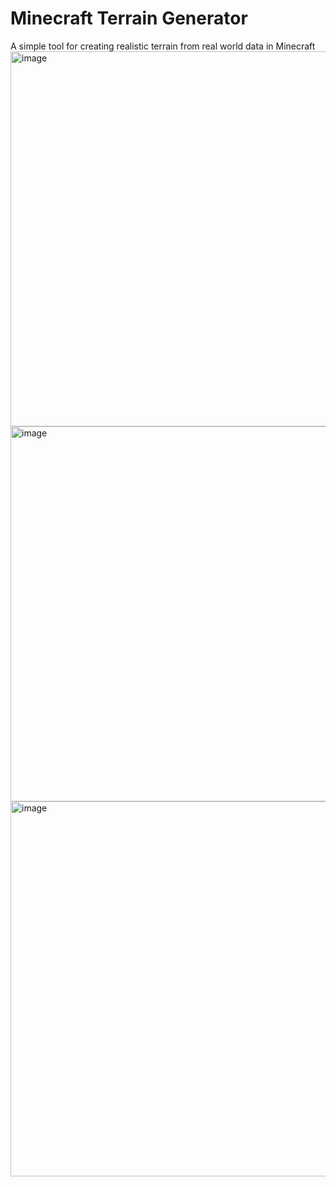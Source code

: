 # Minecraft Terrain Generator
A simple tool for creating realistic terrain from real world data in Minecraft
<img width="600" alt="image" src="https://github.com/MrPeterss/Minecraft-Terrain-Generator/assets/86176234/9fff8e61-5c1a-4b58-95f5-53bd068aca8f">
<img width="600" alt="image" src="https://github.com/MrPeterss/Minecraft-Terrain-Generator/assets/86176234/a6629eea-9f44-4cd4-beed-212d3451da9a">
<img width="600" alt="image" src="https://github.com/MrPeterss/Minecraft-Terrain-Generator/assets/86176234/3e5b5475-f121-4326-8c55-4356b6874c78">

